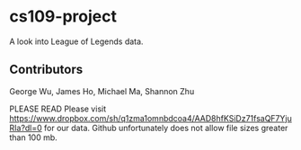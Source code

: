 cs109-project
=============

A look into League of Legends data.

## Contributors

George Wu, James Ho, Michael Ma, Shannon Zhu

PLEASE READ
Please visit https://www.dropbox.com/sh/q1zma1omnbdcoa4/AAD8hfKSiDz71fsaQF7YjuRIa?dl=0 for our data. Github unfortunately does not allow file sizes greater than 100 mb.
